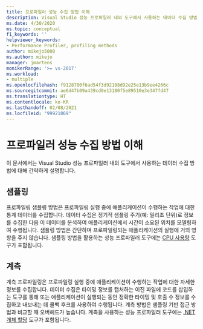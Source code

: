 ```yaml
---
title: 프로파일러 성능 수집 방법 이해
description: Visual Studio 성능 프로파일러 내의 도구에서 사용하는 데이터 수집 방법에 관해 알아봅니다.
ms.date: 4/30/2020
ms.topic: conceptual
f1_keywords: ''
helpviewer_keywords:
- Performance Profiler, profiling methods
author: mikejo5000
ms.author: mikejo
manager: jmartens
monikerRange: '>= vs-2017'
ms.workload:
- multiple
ms.openlocfilehash: f9128700f6ad54f3d92108d92e25e13b9ee4266c
ms.sourcegitcommit: ae6d47b09a439cd0e13180f5e89510e3e347fd47
ms.translationtype: HT
ms.contentlocale: ko-KR
ms.lasthandoff: 02/08/2021
ms.locfileid: "99921869"
---
```

# <a name="understand-profiler-performance-collection-methods"></a>프로파일러 성능 수집 방법 이해

이 문서에서는 Visual Studio 성능 프로파일러 내의 도구에서 사용하는 데이터 수집 방법에 대해 간략하게 설명합니다. 

## <a name="sampling"></a>샘플링

프로파일링 샘플링 방법은 프로파일링 실행 중에 애플리케이션이 수행하는 작업에 대한 통계 데이터를 수집합니다. 데이터 수집은 정기적 샘플링 주기(예: 밀리초 단위)로 정보를 수집한 다음 이 데이터를 분석하여 애플리케이션에서 시간이 소요된 위치를 모델링하여 수행됩니다. 샘플링 방법은 간단하며 프로파일링되는 애플리케이션의 실행에 거의 영향을 주지 않습니다. 샘플링 방법을 활용하는 성능 프로파일러 도구에는 [CPU 사용량](../profiling/cpu-usage.md) 도구가 포함됩니다.

## <a name="instrumentation"></a>계측

계측 프로파일링은 프로파일링 실행 중에 애플리케이션이 수행하는 작업에 대한 자세한 정보를 수집합니다. 데이터 수집은 타이밍 정보를 캡처하는 이진 파일에 코드를 삽입하는 도구를 통해 또는 애플리케이션이 실행되는 동안 정확한 타이밍 및 호출 수 정보를 수집하고 내보내는 데 콜백 후크를 사용하여 수행됩니다. 계측 방법은 샘플링 기반 접근 방법과 비교할 때 오버헤드가 높습니다. 계측을 사용하는 성능 프로파일러 도구에는 [.NET 개체 할당](../profiling/dotnet-alloc-tool.md) 도구가 포함됩니다.